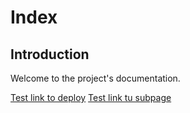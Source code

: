 # Index

## Introduction


Welcome to the project's documentation.




[Test link to deploy](deploy.md)
[Test link tu subpage](others/mkdocs.md)
